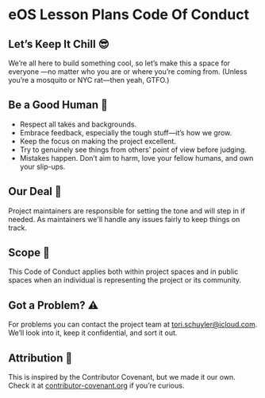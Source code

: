 # eOS Lesson Plans Code Of Conduct

## Let’s Keep It Chill 😎

We’re all here to build something cool, so let’s make this a space for everyone
—no matter who you are or where you’re coming from. (Unless you’re a mosquito or NYC rat—then yeah, GTFO.)

## Be a Good Human 🫶

- Respect all takes and backgrounds.
- Embrace feedback, especially the tough stuff—it’s how we grow.
- Keep the focus on making the project excellent.
- Try to genuinely see things from others’ point of view before judging.
- Mistakes happen. Don’t aim to harm, love your fellow humans, and own your slip-ups.

## Our Deal 🤝

Project maintainers are responsible for setting the tone and will step in if needed.
As maintainers we'll handle any issues fairly to keep things on track.

## Scope 🔭

This Code of Conduct applies both within project spaces and in public spaces when an individual is representing the project or its community.

## Got a Problem? ⚠️

For problems you can contact the project team at <tori.schuyler@icloud.com>. We’ll look into it, keep it confidential, and sort it out.

## Attribution 🙏

This is inspired by the Contributor Covenant, but we made it our own.
Check it at [contributor-covenant.org](https://www.contributor-covenant.org/version/1/4/code-of-conduct.html) if you’re curious.
